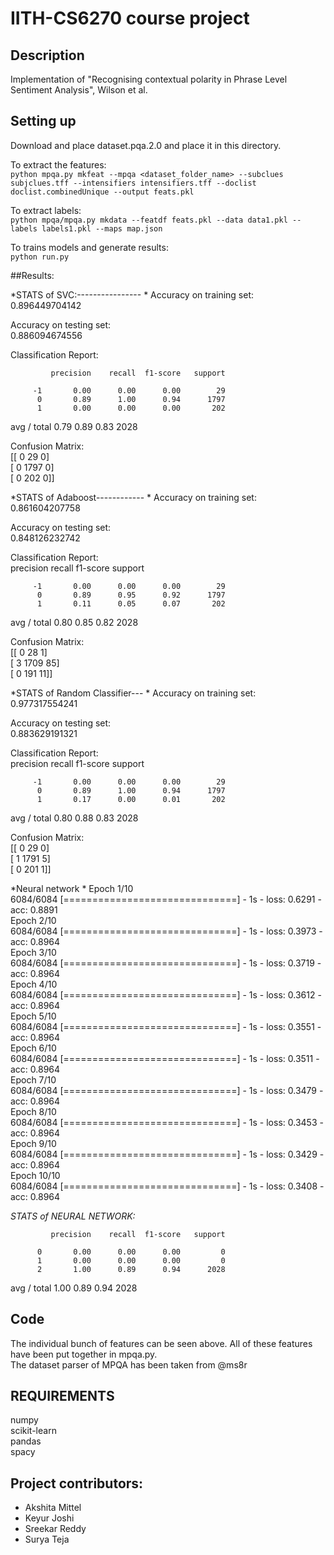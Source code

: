 # IITH-CS6270 course project

## Description

Implementation of "Recognising contextual polarity in Phrase Level Sentiment Analysis", Wilson et al.  

## Setting up
Download and place dataset.pqa.2.0 and place it in this directory.  

To extract the features:  
`python mpqa.py mkfeat --mpqa <dataset_folder_name> --subclues subjclues.tff --intensifiers intensifiers.tff --doclist doclist.combinedUnique --output feats.pkl`  
  
To extract labels:  
`python mpqa/mpqa.py mkdata --featdf feats.pkl --data data1.pkl --labels labels1.pkl --maps map.json`  
  
To trains models and generate results:  
`python run.py`  
  
##Results: 
  
*STATS of SVC:---------------- * 
Accuracy on training set:  
0.896449704142  
  
Accuracy on testing set:  
0.886094674556  
  
Classification Report:  

             precision    recall  f1-score   support

         -1       0.00      0.00      0.00        29
          0       0.89      1.00      0.94      1797
          1       0.00      0.00      0.00       202
  
avg / total       0.79      0.89      0.83      2028    
  
Confusion Matrix:  
[[   0   29    0]  
 [   0 1797    0]  
 [   0  202    0]]  

  
*STATS of Adaboost------------  *
Accuracy on training set:  
0.861604207758  
  
Accuracy on testing set:  
0.848126232742  
  
Classification Report:  
             precision    recall  f1-score   support

         -1       0.00      0.00      0.00        29
          0       0.89      0.95      0.92      1797
          1       0.11      0.05      0.07       202

avg / total       0.80      0.85      0.82      2028  
  
Confusion Matrix:  
[[   0   28    1]  
 [   3 1709   85]  
 [   0  191   11]]  

  
*STATS of Random Classifier---  *
Accuracy on training set:  
0.977317554241  
  
Accuracy on testing set:  
0.883629191321  
  
Classification Report:  
             precision    recall  f1-score   support

         -1       0.00      0.00      0.00        29
          0       0.89      1.00      0.94      1797
          1       0.17      0.00      0.01       202

avg / total       0.80      0.88      0.83      2028  
  
Confusion Matrix:  
[[   0   29    0]  
 [   1 1791    5]  
 [   0  201    1]]  


*Neural network  *
Epoch 1/10  
6084/6084 [==============================] - 1s - loss: 0.6291 - acc: 0.8891        
Epoch 2/10  
6084/6084 [==============================] - 1s - loss: 0.3973 - acc: 0.8964       
Epoch 3/10  
6084/6084 [==============================] - 1s - loss: 0.3719 - acc: 0.8964         
Epoch 4/10  
6084/6084 [==============================] - 1s - loss: 0.3612 - acc: 0.8964       
Epoch 5/10  
6084/6084 [==============================] - 1s - loss: 0.3551 - acc: 0.8964       
Epoch 6/10  
6084/6084 [==============================] - 1s - loss: 0.3511 - acc: 0.8964        
Epoch 7/10  
6084/6084 [==============================] - 1s - loss: 0.3479 - acc: 0.8964       
Epoch 8/10  
6084/6084 [==============================] - 1s - loss: 0.3453 - acc: 0.8964       
Epoch 9/10  
6084/6084 [==============================] - 1s - loss: 0.3429 - acc: 0.8964        
Epoch 10/10  
6084/6084 [==============================] - 1s - loss: 0.3408 - acc: 0.8964     

*STATS of NEURAL NETWORK:*

             precision    recall  f1-score   support

          0       0.00      0.00      0.00         0
          1       0.00      0.00      0.00         0
          2       1.00      0.89      0.94      2028

avg / total       1.00      0.89      0.94      2028

## Code   
The individual bunch of features can be seen above. All of these features have been put together in mpqa.py.     
The dataset parser of MPQA has been taken from @ms8r  

## REQUIREMENTS
numpy  
scikit-learn  
pandas    
spacy  

## Project contributors:
* Akshita Mittel
* Keyur Joshi
* Sreekar Reddy
* Surya Teja
